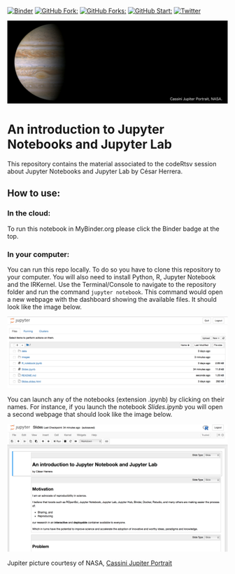[![Binder](https://mybinder.org/badge_logo.svg)](https://mybinder.org/v2/gh/CexyNature/intro_jupyter/master)
[![GitHub Fork: ](https://img.shields.io/github/forks/CexyNature/intro_jupyter?label=Fork&style=social)](https://github.com/CexyNature/intro_jupyter)
[![GitHub Forks: ](https://img.shields.io/github/forks/CexyNature/intro_jupyter?label=Fork&style=social)](https://github.com/CexyNature/intro_jupyter)
[![GitHub Start: ](https://img.shields.io/github/forks/CexyNature/intro_jupyter?label=Starts&style=social)](https://github.com/CexyNature/intro_jupyter)
[![Twitter](https://img.shields.io/twitter/follow/CexyNature?style=social)](https://twitter.com/cexynature?lang=en)

![](images/Jupiter_NASA_629_PIA04866.jpg)

An introduction to Jupyter Notebooks and Jupyter Lab
======

This repository contains the material associated to the codeRtsv session about Jupyter Notebooks and Jupyter Lab by César Herrera.

## How to use:

### In the cloud:

To run this notebook in MyBinder.org please click the Binder badge at the top.

### In your computer:

You can run this repo locally. To do so you have to clone this repository to your computer. You will also need to install Python, R, Jupyter Notebook and the IRKernel. Use the Terminal/Console to navigate to the repository folder and run the command `jupyter notebook`. This command would open a new webpage with the dashboard showing the available files. It should look like the image below.

![](images/SS_jupyter_dashboard.png)

You can launch any of the notebooks (extension .ipynb) by clicking on their names. For instance, if you launch the notebook *Slides.ipynb* you will open a second webpage that should look like the image below.

![](images/SS_jupyter_notebook.png)


Jupiter picture courtesy of NASA, [Cassini Jupiter Portrait](https://solarsystem.nasa.gov/resources/629/cassini-jupiter-portrait/)
